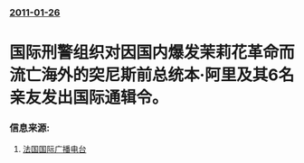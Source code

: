 ### [2011-01-26](/news/2011/01/26/index.md)

##### 
# 国际刑警组织对因国内爆发茉莉花革命而流亡海外的突尼斯前总统本·阿里及其6名亲友发出国际通辑令。




### 信息来源:

1. [法国国际广播电台](http://www.chinese.rfi.fr/%E6%94%BF%E6%B2%BB/20110126-%E5%9B%BD%E9%99%85%E5%88%91%E8%AD%A6%E7%BB%84%E7%BB%87%E5%8F%91%E5%87%BA%E9%80%AE%E6%8D%95%E7%AA%81%E5%B0%BC%E6%96%AF%E5%89%8D%E6%80%BB%E7%BB%9F%E5%85%AD%E5%90%8D%E4%BA%B2%E5%8F%8B%E7%9A%84%E9%80%9A%E7%BC%89%E4%BB%A4)
